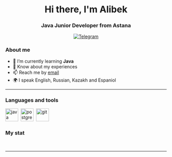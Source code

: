 <div id="header" align="center">
    <h1>Hi there, I'm  Alibek </h1>
    <h3>Java Junior Developer from Astana</h3>
</div>

<div id="socials" align="center">
  
  <a href="https://t.me/somedayoung">
    <img src="https://img.shields.io/badge/Telegram-blue?style=for-the-badge&logo=telegram&logoColor=white" alt="Telegram"/>
  </a>
</div>

### About me
- 🌱 I’m currently learning **Java**
- 📄 Know about my experiences 
- 📫 Reach me by [email](mailto:horizontalview91@gmail.com)
- 🌍 I speak English, Russian, Kazakh and Espaniol

---

### Languages and tools

<img src="https://cdn.jsdelivr.net/gh/devicons/devicon/icons/java/java-original-wordmark.svg" title="java" width="40" height="40"/>&nbsp;
<img src="https://cdn.jsdelivr.net/gh/devicons/devicon/icons/postgresql/postgresql-original.svg" title="postgresql" width="40" height="40"/>&nbsp;
<img src="https://cdn.jsdelivr.net/gh/devicons/devicon/icons/git/git-plain.svg" title="git" width="40" height="40"/>&nbsp;



### My stat

<div id="stat" align="center">
    <img src="https://github-profile-summary-cards.vercel.app/api/cards/profile-details?username=
HorizontalVi&theme=github_dark" alt=""/>
    <img src="https://github-profile-summary-cards.vercel.app/api/cards/most-commit-language?username=
HorizontalVi&theme=github_dark" alt=""/>
     <img src="https://github-profile-summary-cards.vercel.app/api/cards/stats?username=
HorizontalVi&theme=github_dark" alt=""/>
</div>

---

